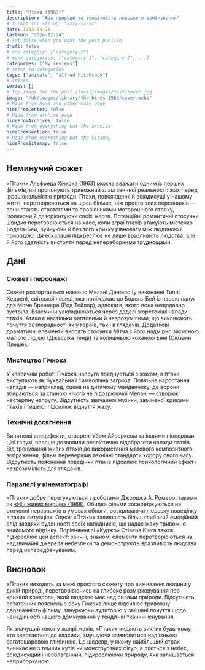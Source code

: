 ```yaml
---
title: "Птахи (1963)"
description: "Жах природи та тендітність людського домінування"
# format for string: "xxxx-xx-xx"
date: 1963-04-28
lastmod: "2024-12-24"
# set false when you want the post publish
draft: false
# one category: ["category-1"]
# more categories: ["category-1", "category-2", ...]
categories: ["My reviews"]
# refer to categories
tags: ["animals", "alfred hitchcock"]
# seires
series: []
# Top image for the post /local/images/test/cover.jpg
image: "/uk/images/library/the-birds-1963/cover.webp"
# Hide from home and other main page
hideFromCenter: false
# Hide from archive page
hideFromArchives: false
# Hide from everything but the archive
hideFromSection: false
# Hide from everything but the Sitemap
hideFromSitemap: false
---
```

## Неминучий сюжет

«Птахи» Альфреда Хічкока (1963) можна вважати одним із перших фільмів, які пропонують тривожний злам звичної реальності: жах перед ірраціональністю природи. Птахи, повсякденні й всюдисущі у нашому житті, перетворюються на щось більше, ніж просто злих персонажів — вони стають стратегами та провісниками моторошного страху, ізолюючи й дезорієнтуючи своїх жертв. Потенційні романтичні стосунки швидко перетворюються на хаос, коли зграї птахів атакують містечко Бодега-Бей, руйнуючи й без того крихку рівновагу між людиною і природою. Ця ескалація підкреслює не лише вразливість людства, але й його здатність вистояти перед непереборними труднощами.

## Дані

### Сюжет і персонажі

Сюжет розгортається навколо Мелані Деніелс (у виконанні Типпі Хедрен), світської левиці, яка приїжджає до Бодега-Бей із парою папуг для Мітча Бреннера (Род Тейлор), адвоката, якого вона нещодавно зустріла. Взаємини ускладнюються через дедалі жорстокіші напади птахів. Атаки є настільки раптовими й незрозумілими, що викликають почуття безпорадності як у героїв, так і в глядачів. Додаткові драматичні елементи вносять стосунки Мітча з його надмірно захисною матір’ю Лідією (Джессіка Тенді) та колишньою коханою Енні (Сюзанн Плеше).

### Мистецтво Гічкока

У класичній роботі Гічкока напруга поєднується з жахом, а птахи виступають як буквальна і символічна загроза. Повільне наростання нападів — наприклад, сцена на дитячому майданчику, де ворони збираються за спиною нічого не підозрюючої Мелані — створює нестерпну напругу. Відсутність звичайної музики, заміненої криками птахів і тишею, підсилює відчуття жаху.

### Технічні досягнення

Виняткові спецефекти, створені Убом Айверксом та іншими піонерами цієї галузі, вперше дозволили реалістично відобразити напади птахів. Від тренування живих птахів до використання матового композитного зображення, фільм перевершив технічні стандарти хорору свого часу. Відсутність пояснення поведінки птахів підсилює психологічний ефект і незрозумілість для глядачів.

### Паралелі у кінематографі

«Птахи» добре перегукуються з роботами Джорджа А. Ромеро, такими як <a href="/uk/library/night-of-the-living-dead-1968/" target="_blank">«Ніч живих мерців» (1968)</a>. Обидва фільми зосереджуються на оточенні персонажів в умовах облоги, розкриваючи людську поведінку в таких ситуаціях. Однак «Птахи» залишають більш глибокий емоційний слід завдяки буденності своїх нападників, що надає жаху тривожно знайомого відтінку. Порівняння зі «Куджо» Стівена Кінга також підкреслює цей аспект: звичні, знайомі елементи перетворюються на надзвичайні джерела небезпеки та демонструють вразливість людства перед непередбачуваним.

## Висновок

«Птахи» виходять за межі простого сюжету про виживання людини у дикій природі, перетворюючись на глибоке розмірковування про крихкий контроль, який людство має над силами природи. Відсутність остаточних пояснень з боку Гічкока лише підсилює тривожну двозначність фільму, занурюючи аудиторію у змішані почуття щодо ненадійності нашого домінування у тендітній тканині існування.

Як значущий текст у жанрі жахів, «Птахи» кидають виклик будь-кому, хто звертається до класики, змушуючи замислитися над їхньою багатошаровою глибиною. Це шедевр, у якому найбільший страх виникає не з темних кутів чи монструозних фігур, а ллється з небес, всюдисущий і невблаганний, підкреслюючи природу, яка залишається неприборканою.